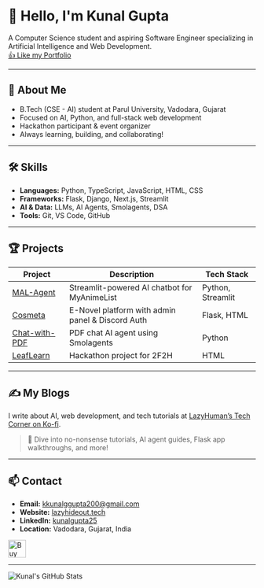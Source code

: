 # 👋 Hello, I'm Kunal Gupta

A Computer Science student and aspiring Software Engineer specializing in Artificial Intelligence and Web Development.  
[👍 Like my Portfolio](https://lazyhideout.tech)

---

## 🚀 About Me

- B.Tech (CSE - AI) student at Parul University, Vadodara, Gujarat
- Focused on AI, Python, and full-stack web development
- Hackathon participant & event organizer
- Always learning, building, and collaborating!

---

## 🛠️ Skills

- **Languages:** Python, TypeScript, JavaScript, HTML, CSS
- **Frameworks:** Flask, Django, Next.js, Streamlit
- **AI & Data:** LLMs, AI Agents, Smolagents, DSA
- **Tools:** Git, VS Code, GitHub

---

## 🏆 Projects

| Project | Description | Tech Stack |
|---------|-------------|------------|
| [MAL-Agent](https://github.com/KunalGupta25/MAL-Agent) | Streamlit-powered AI chatbot for MyAnimeList | Python, Streamlit |
| [Cosmeta](https://github.com/KunalGupta25/Cosmeta) | E-Novel platform with admin panel & Discord Auth | Flask, HTML |
| [Chat-with-PDF](https://github.com/KunalGupta25/Chat-with-PDF) | PDF chat AI agent using Smolagents | Python |
| [LeafLearn](https://github.com/KunalGupta25/LeafLearn) | Hackathon project for 2F2H | HTML |

---

## ✍️ My Blogs

I write about AI, web development, and tech tutorials at [LazyHuman’s Tech Corner on Ko-fi](https://ko-fi.com/lazy_human/posts).

> 🚀 Dive into no-nonsense tutorials, AI agent guides, Flask app walkthroughs, and more!

---

## 📫 Contact

- **Email:** kkunalggupta200@gmail.com
- **Website:** [lazyhideout.tech](https://lazyhideout.tech)
- **LinkedIn:** [kunalgupta25](https://www.linkedin.com/in/kunalgupta25)
- **Location:** Vadodara, Gujarat, India

<a href='https://ko-fi.com/Y8Y6IPAOF' target='_blank'><img height='36' style='border:0px;height:36px;' src='https://storage.ko-fi.com/cdn/kofi6.png?v=6' border='0' alt='Buy Me a Coffee at ko-fi.com' /></a>

---

![Kunal's GitHub Stats](https://github-readme-stats.vercel.app/api?username=KunalGupta25&show_icons=true&theme=radical)

<!--
**KunalGupta25/KunalGupta25** is a ✨ special ✨ repository because its `README.md` (this file) appears on your GitHub profile.
-->
